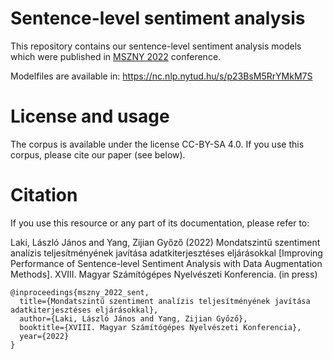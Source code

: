 # Sentence-level sentiment analysis

This repository contains our sentence-level sentiment analysis models which were published in [MSZNY 2022](https://rgai.inf.u-szeged.hu/mszny2022) conference.

Modelfiles are available in: https://nc.nlp.nytud.hu/s/p23BsM5RrYMkM7S

# License and usage
The corpus is available under the license CC-BY-SA 4.0. If you use this corpus, please cite our paper (see below).

# Citation
If you use this resource or any part of its documentation, please refer to:

Laki, László János and Yang, Zijian Győző (2022) Mondatszintű szentiment analízis teljesítményének javítása adatkiterjesztéses eljárásokkal [Improving Performance of Sentence-level Sentiment Analysis with Data Augmentation Methods]. XVIII. Magyar Számítógépes Nyelvészeti Konferencia. (in press)

```
@inproceedings{mszny_2022_sent,
  title={Mondatszintű szentiment analízis teljesítményének javítása adatkiterjesztéses eljárásokkal},
  author={Laki, László János and Yang, Zijian Győző},
  booktitle={XVIII. Magyar Számítógépes Nyelvészeti Konferencia},
  year={2022}
}
```
